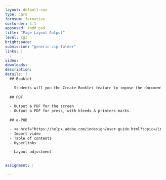 ```yaml
---
layout: default-nav
type: card
formsum: formative
sortorder: 4.1
appsused: indd psd
title: "Page Layout Output"
level: cg3
brightspace: 
submission: "generic-zip-folder"
links: |
  - 
video: 
downloads: 
description: 
details: |
  ## Booklet

  - Students will you the Create Booklet feature to impose the document pages.
  
  ## PDF
  
  - Output a PDF for the screen
  - Output a PDF for press, with bleeds & printers marks.
  
  ## e-PUB

  - <a href="https://helpx.adobe.com/indesign/user-guide.html?topic=/indesign/morehelp/interactivity.ug.js" title="xx" target="_blank">Interactivity</a>
  - Import video
  - Table of contents
  - Hyperlinks

  - Layout adjustment
  

assignment: |
  
---
```

